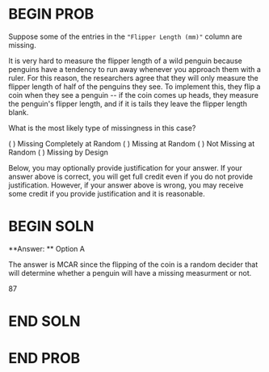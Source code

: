 # BEGIN PROB

Suppose some of the entries in the `"Flipper Length (mm)"` column are missing.

It is very hard to measure the flipper length of a wild penguin because penguins have a tendency to run away whenever you approach them with a ruler. For this reason, the researchers agree that they will only measure the flipper length of half of the penguins they see. To implement this, they flip a coin when they see a penguin -- if the coin comes up heads, they measure the penguin's flipper length, and if it is tails they leave the flipper length blank.

What is the most likely type of missingness in this case?

( ) Missing Completely at Random
( ) Missing at Random
( ) Not Missing at Random
( ) Missing by Design

Below, you may optionally provide justification for your answer. If your answer above is correct, you will get full credit even if you do not provide justification. However, if your answer above is wrong, you may receive some credit if you provide justification and it is reasonable.

# BEGIN SOLN
**Answer: ** Option A

The answer is MCAR since the flipping of the coin is a random decider that will determine whether a penguin will have a missing measurment or not.

<average>87</average>

# END SOLN

# END PROB